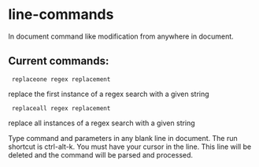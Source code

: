 # line-commands

In document command like modification from anywhere in document. 

## Current commands:

     replaceone regex replacement
   
   replace the first instance of a regex search with a given string

     replaceall regex replacement
   
   replace all instances of a regex search with a given string

Type command and parameters in any blank line in document. 
The run shortcut is ctrl-alt-k. You must have your cursor in the line.
This line will be deleted and the command will be parsed and processed.
